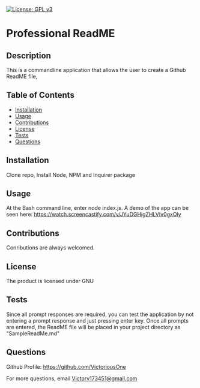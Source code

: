 
[![License: GPL v3](https://img.shields.io/badge/License-GPLv3-blue.svg)](https://www.gnu.org/licenses/gpl-3.0)

# Professional ReadME

## Description
This is a commandline application that allows the user to create a Github ReadME file,

## Table of Contents
* [Installation](#installation)
* [Usage](#usage)
* [Contributions](#contributions)
* [License](#license)
* [Tests](#tests)
* [Questions](#questions)

## Installation
 Clone repo, Install Node, NPM and Inquirer package

## Usage
At the Bash command line, enter node index.js. A demo of the app can be
seen here: https://watch.screencastify.com/v/JYuDGHigZHLVIv0gxOly

## Contributions
Conributions are always welcomed.

## License
The product is licensed under GNU

## Tests
Since all prompt responses are required, you can test the application by not entering a prompt response and 
just pressing enter key. Once all prompts are entered, the ReadME file will be placed in your project directory
as "SampleReadMe.md"

## Questions
Github Profile: https://github.com/VictoriousOne

For more questions, email Victory173451@gmail.com
